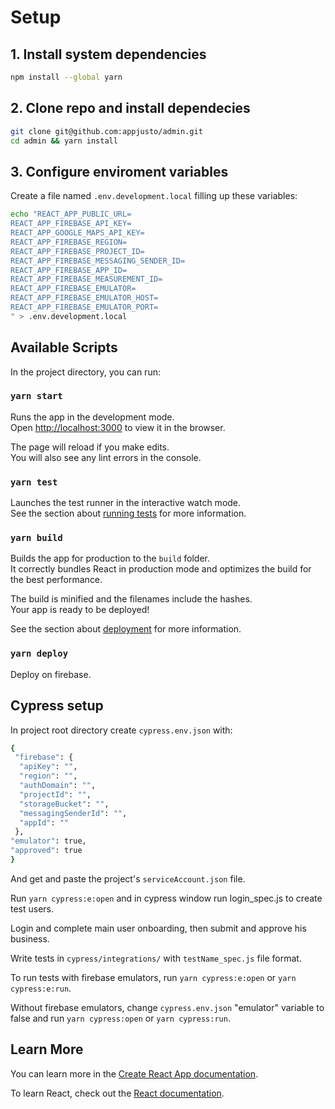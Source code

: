 # Setup


## 1. Install system dependencies

```bash
npm install --global yarn
```

## 2. Clone repo and install dependecies

```bash
git clone git@github.com:appjusto/admin.git
cd admin && yarn install
```

## 3. Configure enviroment variables

Create a file named `.env.development.local` filling up these variables:

```bash
echo "REACT_APP_PUBLIC_URL=
REACT_APP_FIREBASE_API_KEY=
REACT_APP_GOOGLE_MAPS_API_KEY=
REACT_APP_FIREBASE_REGION=
REACT_APP_FIREBASE_PROJECT_ID=
REACT_APP_FIREBASE_MESSAGING_SENDER_ID=
REACT_APP_FIREBASE_APP_ID=
REACT_APP_FIREBASE_MEASUREMENT_ID=
REACT_APP_FIREBASE_EMULATOR=
REACT_APP_FIREBASE_EMULATOR_HOST=
REACT_APP_FIREBASE_EMULATOR_PORT=
" > .env.development.local
```

## Available Scripts

In the project directory, you can run:

### `yarn start`

Runs the app in the development mode.\
Open [http://localhost:3000](http://localhost:3000) to view it in the browser.

The page will reload if you make edits.\
You will also see any lint errors in the console.

### `yarn test`

Launches the test runner in the interactive watch mode.\
See the section about [running tests](https://facebook.github.io/create-react-app/docs/running-tests) for more information.

### `yarn build`

Builds the app for production to the `build` folder.\
It correctly bundles React in production mode and optimizes the build for the best performance.

The build is minified and the filenames include the hashes.\
Your app is ready to be deployed!

See the section about [deployment](https://facebook.github.io/create-react-app/docs/deployment) for more information.

### `yarn deploy`

Deploy on firebase.

## Cypress setup

In project root directory create `cypress.env.json` with:

```bash
{
 "firebase": {
  "apiKey": "",
  "region": "",
  "authDomain": "",
  "projectId": "",
  "storageBucket": "",
  "messagingSenderId": "",
  "appId": ""
 },
"emulator": true,
"approved": true
}
```

And get and paste the project's `serviceAccount.json` file.

Run `yarn cypress:e:open` and in cypress window run login_spec.js to create test users.

Login and complete main user onboarding, then submit and approve his business.

Write tests in `cypress/integrations/` with `testName_spec.js` file format.

To run tests with firebase emulators, run `yarn cypress:e:open` or `yarn cypress:e:run`.

Without firebase emulators, change `cypress.env.json` "emulator" variable to false and run `yarn cypress:open` or `yarn cypress:run`.

## Learn More

You can learn more in the [Create React App documentation](https://facebook.github.io/create-react-app/docs/getting-started).

To learn React, check out the [React documentation](https://reactjs.org/).
